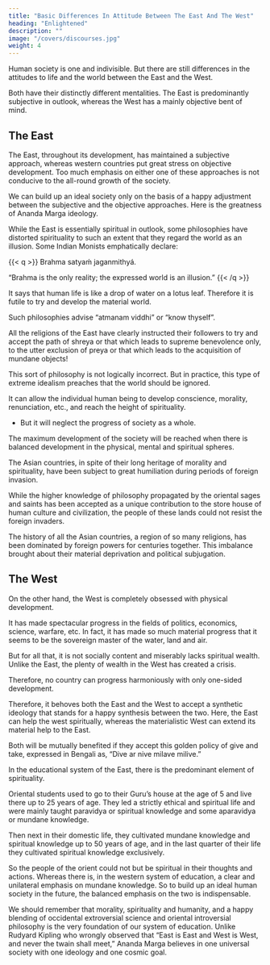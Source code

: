 ```yaml
---
title: "Basic Differences In Attitude Between The East And The West"
heading: "Enlightened"
description: ""
image: "/covers/discourses.jpg"
weight: 4
---
```



Human society is one and indivisible. But there are still differences in the attitudes to life and the world between the East and the West.

Both have their distinctly different mentalities. The East is predominantly subjective in outlook, whereas the West has a mainly objective bent of mind.


## The East

The East, throughout its development, has maintained a subjective approach, whereas western countries put great stress on objective development. Too much emphasis on either one of these approaches is not conducive to the all-round growth of the society.

We can build up an ideal society only on the basis of a happy adjustment between the subjective and the objective approaches. Here is the greatness of Ananda Marga ideology.

While the East is essentially spiritual in outlook, some philosophies have distorted spirituality to such an extent that they regard the world as an illusion. Some Indian Monists emphatically declare:

{{< q >}}
Brahma satyaḿ jaganmithyá.

“Brahma is the only reality; the expressed world is an illusion.”
{{< /q >}}


It says that human life is like a drop of water on a lotus leaf. Therefore it is futile to try and develop the material world. 

Such philosophies advise “atmanam viddhi” or “know thyself”. 

All the religions of the East have clearly instructed their followers to try and accept the path of shreya or that which leads to supreme benevolence only, to the utter exclusion of preya or that which leads to the acquisition of mundane objects!

This sort of philosophy is not logically incorrect. But in practice, this type of extreme idealism preaches that the world should be ignored. 

It can allow the individual human being to develop conscience, morality, renunciation, etc., and reach the height of spirituality.
- But it will neglect the progress of society as a whole. 

The maximum development of the society will be reached when there is balanced development in the physical, mental and spiritual spheres.

The Asian countries, in spite of their long heritage of morality and spirituality, have been subject to great humiliation during periods of foreign invasion. 

While the higher knowledge of philosophy propagated by the oriental sages and saints has been accepted as a unique contribution to the store house of human culture and civilization, the people of these lands could not resist the foreign invaders.

The history of all the Asian countries, a region of so many religions, has been dominated by foreign powers for centuries together. This imbalance brought about their material deprivation and political subjugation.


## The West

On the other hand, the West is completely obsessed with physical development. 

It has made spectacular progress in the fields of politics, economics, science, warfare, etc. In fact, it has made so much material progress that it seems to be the sovereign master of the water, land and air.

But for all that, it is not socially content and miserably lacks spiritual wealth. Unlike the East, the plenty of wealth in the West has created a crisis. 

Therefore, no country can progress harmoniously with only one-sided development.

Therefore, it behoves both the East and the West to accept a synthetic ideology that stands for a happy synthesis between the two. Here, the East can help the west spiritually, whereas the materialistic West can extend its material help to the East.

Both will be mutually benefited if they accept this golden policy of give and take, expressed in Bengali as, “Dive ar nive milave milive.”


In the educational system of the East, there is the predominant element of spirituality.

Oriental students used to go to their Guru’s house at the age of 5 and live there up to 25 years of age. They led a strictly ethical and spiritual life and were mainly taught paravidya or spiritual knowledge and some aparavidya or mundane knowledge.

Then next in their domestic life, they cultivated mundane knowledge and spiritual knowledge up to 50 years of age, and in the last quarter of their life they cultivated spiritual knowledge exclusively. 

So the people of the orient could not but be spiritual in their thoughts and actions. Whereas there is, in the western system of education, a clear and unilateral emphasis on mundane knowledge. So to build up an ideal human society in the future, the balanced emphasis on the two is indispensable.


We should remember that morality, spirituality and humanity, and a happy blending of occidental extroversial science and oriental introversial philosophy is the very foundation of our system of education. Unlike Rudyard Kipling who wrongly observed that “East is East and West is West, and never the twain shall meet,” Ananda Marga believes in one universal society with one ideology and one cosmic goal.
 

<!-- Shrii P R Sarkar
Discourses on Neohumanist Education -->
